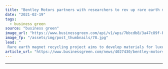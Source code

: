 ```yaml
---
title: "Bentley Motors partners with researchers to rev up rare earth magnet recycling"
date: "2021-02-19"
tags: 
  - business green
source: "business green"
image_url: "https://www.businessgreen.com/api/v1/wps/7bbcdb8/3a47c89f-ba18-4f79-a7c1-2469193076a7/6/RARE-MAGNET-1-of-1-3-185x114.jpg"
image_fp: "/assets/img/post_thumbnails/78.jpg"
lead: "
 Rare earth magnet recycling project aims to develop materials for luxury automaker's electric and hybrid vehicle ranges ..."
article_url: "https://www.businessgreen.com/news/4027430/bentley-motors-partners-researchers-rev-rare-earth-magnet-recycling"
---
```


---
